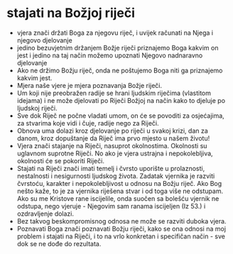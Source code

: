 # stajati na Božjoj riječi

<!-- ~~[[stajati na Božjoj riječi]]~~ ID: 220222SBR-->
- vjera znači držati Boga za njegovu riječ, i uvijek računati na Njega i njegovo djelovanje 
- jedino bezuvjetnim držanjem Božje riječi priznajemo Boga kakvim on jest i jedino na taj način možemo upoznati Njegovo nadnaravno djelovanje
- Ako ne držimo Božju riječ, onda ne poštujemo Boga niti ga priznajemo kakvim jest.
- Mjera naše vjere je mjera poznavanja Božje riječi.
- Um koji nije preobražen radije  se hrani ljudskim riječima (vlastitom idejama) i ne može djelovati po Riječi Božjoj na način kako to djeluje po ljudskoj riječi.
- Sve dok Riječ ne počne vladati umom, on će se povoditi za osjećajima, za stvarima koje vidi i čuje, radije nego za  Riječi.
- Obnova uma dolazi kroz djelovanje po riječi u svakoj krizi, dan za danom, kroz dopuštanje da Riječ ima prvo mjesto u našem životu!
- Vjera  znači stajanje na Riječi, nasuprot okolnostima. Okolnosti su uglavnom suprotne Riječi. No ako je vjera ustrajna i nepokolebljiva, okolnosti će se pokoriti  Riječi.
- Stajati na Riječi znači imati temelj i čvrsto uporište u prolaznosti, nestalnosti i nesigurnosti ljudskog života. Zadatak vjernika je razviti čvrstoću, karakter i nepokolebljivost u odnosu na Božju riječ. Ako Bog nešto kaže, to je za vjernika riješena stvar i od toga više ne odstupam. Ako su me Kristove rane iscijelile, onda suočen sa bolešću vjernik ne odstupa, nego vjeruje - Njegovim sam ranama iscijeljen (Iz 53.) i ozdravljenje dolazi.
- Bez takvog beskompromisnog odnosa ne može se razviti duboka vjera.
- Poznavati Boga znači poznavati Božju riječi, kako se ona odnosi na moj problem i stajati na Riječi, i to na vrlo konkretan i specifičan način - sve dok se ne dođe do rezultata.

<!-- •	vjera se razvija kroz poznavanje Riječi, stajanje i djelovanje po riječi [[16.pogl Um koji se vodi osjetilima|->Kenyon]]
•	to hold God for His word...and to hold Him accountable.... that in such doing we ACKNOWLDEGE THAT His Word is true - and therefore that He, the God is true - and vice versa If we do not take God’s word serious, we do not take God serious
•	by not holding His word we are disrespect to Him and understand Him by some other means, other than his Word, usualy through worldly philosophies and false euangelion... and patterns of thoughts thorugh which He cannot be understood... Our religion is in vain
•	To have faith means to have firm stand on eternal foundation of Gods Word
•	to HOLD GOD THOURUGH THAT WORD YOU ACCKNOWLEDGE HIM AS HE IS.... and that often means that you must bulit your life regardless of CIRCUMSTANCES ... standing on His Word and faithfulness
•	-   to have faith means Gods word is unshakable, unchagable firm ground in midst of transitory and changebility and failabilty of human life... it is a firm anchor... and TASK of man to develop a GRIT and certain character to be able to hold God for his Word and to stand on Gods word
•	-   If you do not do that hold God HIM FOR HIS WORD and if you do not have tested life exprience of doing that (usually it is completely done in skrovitosti) - then you really do not know what does it means to have faith
•	otherwise, outside of His Word God cannot be himself and show Himself as He is, as faithfull and we cannot know Him. That is why many christians do not know God!
•	Therefore Proper relationship to God means: to hold His Word. Ako me tko ljubi čuvat će moju riječ!
•	To know Gods Word means you must know in clear, specific, and in very concrete manner. You must know that Gods word addresses your life how Gods word address your problem (and does it adress it in a first place).... and if it addresses if it does you must stand on Word and you are not allowing yourself to back off
•	all this can and must especialy apply on the Christ death on the Cross [[Jesus Gods Word - and his Cross]]-->